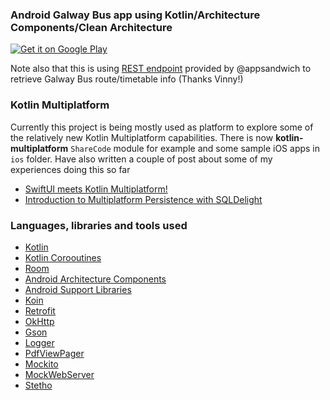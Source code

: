 ### Android Galway Bus app using Kotlin/Architecture Components/Clean Architecture


[![Get it on Google Play](https://play.google.com/intl/en_us/badges/images/generic/en-play-badge.png)](https://play.google.com/store/apps/details?id=com.surrus.galwaybus)


Note also that this is using [REST endpoint](https://github.com/appsandwich/galwaybus) provided by @appsandwich to retrieve
 Galway Bus route/timetable info  (Thanks Vinny!)



### Kotlin Multiplatform

Currently this project is being mostly used as platform to explore some of the relatively new Kotlin Multiplatform
capabilities.  There is now **kotlin-multiplatform** `ShareCode` module for example and some sample iOS apps in `ios` folder. Have also 
written a couple of post about some of my experiences doing this so far

* [SwiftUI meets Kotlin Multiplatform!](https://johnoreilly.dev/2019/06/08/swiftui-meetings-kotlin-multiplatform.html)
* [Introduction to Multiplatform Persistence with SQLDelight](https://johnoreilly.dev/posts/sqldelight-multiplatform/)


### Languages, libraries and tools used

* [Kotlin](https://kotlinlang.org/)
* [Kotlin Corooutines](https://kotlinlang.org/docs/reference/coroutines-overview.html)
* [Room](https://developer.android.com/topic/libraries/architecture/room.html)
* [Android Architecture Components](https://developer.android.com/topic/libraries/architecture/index.html)
* [Android Support Libraries](https://developer.android.com/topic/libraries/support-library/index.html)
* [Koin](https://github.com/InsertKoinIO/koin)
* [Retrofit](http://square.github.io/retrofit/)
* [OkHttp](http://square.github.io/okhttp/)
* [Gson](https://github.com/google/gson)
* [Logger](https://github.com/orhanobut/logger)
* [PdfViewPager](https://github.com/voghDev/PdfViewPager)
* [Mockito](http://site.mockito.org/)
* [MockWebServer](https://github.com/square/okhttp/tree/master/mockwebserver)
* [Stetho](https://github.com/facebook/stetho)
